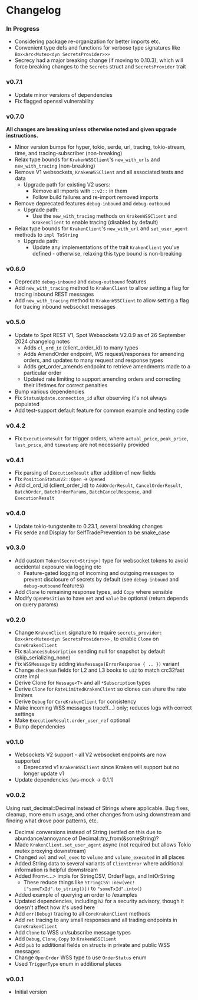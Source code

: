 # Changelog

### In Progress

- Considering package re-organization for better imports etc.
- Convenient type defs and functions for verbose type signatures like `Box<Arc<Mutex<dyn SecretsProvider>>>`
- Secrecy had a major breaking change (if moving to 0.10.3), which will force breaking changes to the `Secrets` struct
  and `SecretsProvider` trait

### v0.7.1

- Update minor versions of dependencies
- Fix flagged openssl vulnerability

### v0.7.0

**All changes are breaking unless otherwise noted and given upgrade instructions.**

- Minor version bumps for hyper, tokio, serde, url, tracing, tokio-stream, time, and tracing-subscriber (non-breaking)
- Relax type bounds for `KrakenWSSClient`'s `new_with_urls` and `new_with_tracing` (non-breaking)
- Remove V1 websockets, `KrakenWSSClient` and all associated tests and data
    - Upgrade path for existing V2 users:
        - Remove all imports with `::v2::` in them
        - Follow build failures and re-import removed imports
- Remove deprecated features `debug-inbound` and `debug-outbound`
    - Upgrade path:
        - Use the `new_with_tracing` methods on `KrakenWSSClient` and `KrakenClient` to enable tracing (disabled by
          default)
- Relax type bounds for `KrakenClient`'s `new_with_url` and `set_user_agent` methods to `impl ToString`
    - Upgrade path:
        - Update any implementations of the trait `KrakenClient` you've defined - otherwise, relaxing this type bound is
          non-breaking

### v0.6.0

- Deprecate `debug-inbound` and `debug-outbound` features
- Add `new_with_tracing` method to `KrakenClient` to allow setting a flag for tracing inbound REST messages
- Add `new_with_tracing` method to `KrakenWSSClient` to allow setting a flag for tracing inbound websocket messages

### v0.5.0

- Update to Spot REST V1, Spot Websockets V2.0.9 as of 26 September 2024 changelog notes
    - Adds `cl_ord_id` (client_order_id) to many types
    - Adds AmendOrder endpoint, WS request/responses for amending orders, and updates to many request and response types
    - Adds get_order_amends endpoint to retrieve amendments made to a particular order
    - Updated rate limiting to support amending orders and correcting their lifetimes for correct penalties
- Bump various dependencies
- Fix `StatusUpdate.connection_id` after observing it's not always populated
- Add test-support default feature for common example and testing code

### v0.4.2

- Fix `ExecutionResult` for trigger orders, where `actual_price`, `peak_price`, `last_price`, and `timestamp` are not
  necessarily provided

### v0.4.1

- Fix parsing of `ExecutionResult` after addition of new fields
- Fix `PositionStatusV2::Open` -> `Opened`
- Add cl_ord_id (client_order_id) to `AddOrderResult`, `CancelOrderResult`, `BatchOrder`, `BatchOrderParams`,
  `BatchCancelResponse`, and `ExecutionResult`

### v0.4.0

- Update tokio-tungstenite to 0.23.1, several breaking changes
- Fix serde and Display for SelfTradePrevention to be snake_case

### v0.3.0

- Add custom `Token(Secret<String>)` type for websocket tokens to avoid accidental exposure via logging etc
    - Feature-gated logging of incoming and outgoing messages to prevent disclosure of secrets by default
      (see `debug-inbound` and `debug-outbound` features)
- Add `Clone` to remaining response types, add `Copy` where sensible
- Modify `OpenPosition` to have `net` and `value` be optional (return depends on query params)

### v0.2.0

- Change `KrakenClient` signature to require `secrets_provider: Box<Arc<Mutex<dyn SecretsProvider>>>,` to enable `Clone`
  on `CoreKrakenClient`
- Fix `BalancesSubscription` sending null for snapshot by default (skip_serializing_none)
- Fix `WSSMessage` by adding `WssMessage(ErrorResponse { .. })` variant
- Change `checksum` fields for L2 and L3 books to `u32` to match crc32fast crate impl
- Derive Clone for `Message<T>` and all `*Subscription` types
- Derive `Clone` for `RateLimitedKrakenClient` so clones can share the rate limiters
- Derive `Debug` for `CoreKrakenClient` for consistency
- Make incoming WSS messages trace!(...) only; reduces logs with correct settings
- Make `ExecutionResult.order_user_ref` optional
- Bump dependencies

### v0.1.0

- Websockets V2 support - all V2 websocket endpoints are now supported
    - Deprecated v1 `KrakenWSSClient` since Kraken will support but no longer update v1
- Update dependencies (ws-mock -> 0.1.1)

### v0.0.2

Using rust_decimal::Decimal instead of Strings where applicable. Bug fixes, cleanup, more enum usage, and other changes
from using downstream and finding what drove poor patterns, etc.

- Decimal conversions instead of String (settled on this due to abundance/annoyance of Decimal::try_from(&someString)?
- Made `KrakenClient.set_user_agent` async (not required but allows Tokio mutex proxying downstream)
- Changed `vol` and `vol_exec` to `volume` and `volume_executed` in all places
- Added String data to several variants of `ClientError` where additional information is helpful downstream
- Added From<...> impls for StringCSV, OrderFlags, and IntOrString
    - These reduce things like `StringCSV::new(vec!["someTxId".to_string()])` to `"someTxId".into()`
- Added example of querying an order to /examples
- Updated dependencies, including `h2` for a security advisory, though it doesn't affect how it's used here
- Add `err(Debug)` tracing to all `CoreKrakenClient` methods
- Add `ret` tracing to any small responses and all trading endpoints in `CoreKrakenClient`
- Add `Clone` to WSS un/subscribe message types
- Add `Debug`, `Clone`, `Copy` to `KrakenWSSClient`
- Add `pub` to additional fields on structs in private and public WSS messages
- Change `OpenOrder` WSS type to use `OrderStatus` enum
- Used `TriggerType` enum in additional places

### v0.0.1

- Initial version